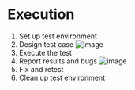 # Execution

1. Set up test environment
2. Design test case
![image](https://github.com/user-attachments/assets/99ec716f-12b6-44ec-bd84-c8245b2ab973)
3. Execute the test
4. Report results and bugs
![image](https://github.com/amandaestevez/softwareqa/assets/123298275/a2154d32-a72f-410b-b941-298b9680a1aa)
5. Fix and retest
6.  Clean up test environment
